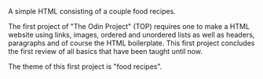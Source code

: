 A simple HTML consisting of a couple food recipes.

The first project of "The Odin Project" (TOP) requires one to make a HTML website using links, images, ordered and unordered lists as well as headers, paragraphs and of course the HTML boilerplate.
This first project concludes the first review of all basics that have been taught until now.

The theme of this first project is "food recipes".
